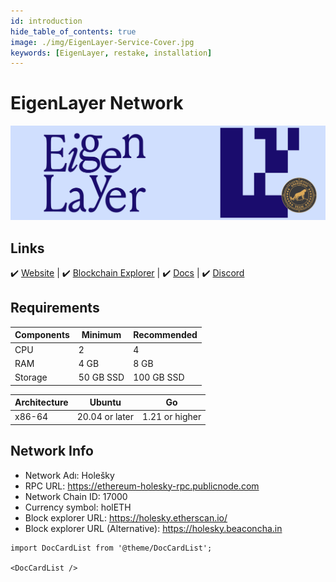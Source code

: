```yaml
---
id: introduction
hide_table_of_contents: true
image: ./img/EigenLayer-Service-Cover.jpg
keywords: [EigenLayer, restake, installation]
---
```

# EigenLayer Network 

![EigenLayer](./img/EigenLayer-Service.jpg) 

## Links
 ✔️ [Website](https://www.eigenlayer.xyz) |
 ✔️ [Blockchain Explorer](https://holesky.etherscan.io) |
 ✔️ [Docs](https://docs.eigenlayer.xyz) |
 ✔️ [Discord](https://discord.gg/hxf4WUsACy)

## Requirements

| Components | Minimum | **Recommended** |
| ------------ | ------------ | ------------ |
| CPU |	2 | 4 |
| RAM	| 4 GB | 8 GB |
| Storage | 50 GB SSD | 100 GB SSD |

| Architecture | Ubuntu | Go | 
| ------------ | ------------ | ------------ | 
| x86-64 | 20.04 or later | 1.21 or higher  |

## Network Info 

* Network Adı: Holešky  
* RPC URL: https://ethereum-holesky-rpc.publicnode.com
* Network Chain ID: 17000
* Currency symbol: holETH
* Block explorer URL: https://holesky.etherscan.io/
* Block explorer URL (Alternative): https://holesky.beaconcha.in


```mdx-code-block
import DocCardList from '@theme/DocCardList';

<DocCardList />
```
